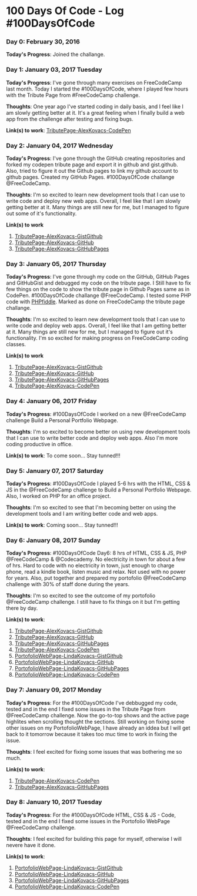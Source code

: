 # 100 Days Of Code - Log #100DaysOfCode

### Day 0: February 30, 2016 

**Today's Progress**: Joined the challange.


### Day 1: January 03, 2017 Tuesday

**Today's Progress**: I've gone through many exercises on FreeCodeCamp last month. Today I started the #100DaysOfCode, where I played few hours with the Tribute Page from #FreeCodeCamp challenge.

**Thoughts**: One year ago I've started coding in daily basis, and I feel like I am slowly getting better at it. It's a great feeling when I finally build a web app from the challenge after testing and fixing bugs. 

**Link(s) to work**: [TributePage-AlexKovacs-CodePen](https://codepen.io/lindakovacs/full/JbgaQg/)


### Day 2: January 04, 2017 Wednesday

**Today's Progress**: I've gone through the GitHub creating repositories and forked my codepen tribute page and export it in github and gist.github. Also, tried to figure it out the Github pages to link my github account to github pages. Created my GitHub Pages. #100DaysOfCode challange @FreeCodeCamp. 

**Thoughts**: I'm so excited to learn new development tools that I can use to write code and deploy new web apps. Overall, I feel like that I am slowly getting better at it. Many things are still new for me, but I managed to figure out some of it's functionality.

**Link(s) to work**
1. [TributePage-AlexKovacs-GistGithub](https://gist.github.com/lindakovacs/db1408c1e3efb98d5aabb97a56c7b452)
2. [TributePage-AlexKovacs-GitHub](https://github.com/lindakovacs/tribute-page-alex-kovacs/tree/master)
3. [TributePage-AlexKovacs-GitHubPages](https://lindakovacs.github.io/index.html)

### Day 3: January 05, 2017 Thursday

**Today's Progress**: I've gone through my code on the GitHub, GitHub Pages and GitHubGist and debugged my code on the tribute page. I Still have to fix few things on the code to show the tribute page in Github Pages same as in CodePen. #100DaysOfCode challange @FreeCodeCamp. I tested some PHP code with [PHPfiddle](http://phpfiddle.org). Marked as done on FreeCodeCamp the tribute page challange.

**Thoughts**: I'm so excited to learn new development tools that I can use to write code and deploy web apps. Overall, I feel like that I am getting better at it. Many things are still new for me, but I managed to figure out it's functionality. I'm so excited for making progress on FreeCodeCamp coding classes.

**Link(s) to work**
1. [TributePage-AlexKovacs-GistGithub](https://gist.github.com/lindakovacs/db1408c1e3efb98d5aabb97a56c7b452)
2. [TributePage-AlexKovacs-GitHub](https://github.com/lindakovacs/tribute-page-alex-kovacs/tree/master)
3. [TributePage-AlexKovacs-GitHubPages](https://lindakovacs.github.io/index.html)
4. [TributePage-AlexKovacs-CodePen](https://codepen.io/lindakovacs/full/JbgaQg/)

### Day 4: January 06, 2017 Friday

**Today's Progress**: #100DaysOfCode I worked on a new @FreeCodeCamp challenge Build a Personal Portfolio Webpage.

**Thoughts**: I'm so excited to become better on using new development tools that I can use to write better code and deploy web apps. Also I'm more coding productive in office. 

**Link(s) to work**: To come soon... Stay tunned!!!

### Day 5: January 07, 2017 Saturday

**Today's Progress**: #100DaysOfCode I played 5-6 hrs with the HTML, CSS & JS in the @FreeCodeCamp challenge to Build a Personal Portfolio Webpage. Also, I worked on PHP for an office project. 

**Thoughts**: I'm so excited to see that I'm becoming better on using the development tools and I am writing better code and web apps.

**Link(s) to work**: Coming soon... Stay tunned!!!

### Day 6: January 08, 2017 Sunday

**Today's Progress**: #100DaysOfCode Day6: 8 hrs of HTML, CSS & JS, PHP @FreeCodeCamp & @Codecademy. No electricity in town for about a few of hrs. Hard to code with no electricity in town, just enough to charge phone, read a kindle book, listen music and relax. Not used with no power for years. Also, put together and prepared my portofolio @FreeCodeCamp challenge with 30% of staff done during the years.

**Thoughts**: I'm so excited to see the outcome of my portofolio @FreeCodeCamp challenge. I still have to fix things on it but I'm getting there by day.

**Link(s) to work**: 

1. [TributePage-AlexKovacs-GistGithub](https://gist.github.com/lindakovacs/db1408c1e3efb98d5aabb97a56c7b452)
2. [TributePage-AlexKovacs-GitHub](https://github.com/lindakovacs/lindakovacs.github.io/tree/master/tribute-page-alex-kovacs)
3. [TributePage-AlexKovacs-GitHubPages](https://lindakovacs.github.io/tribute-page-alex-kovacs/index.html)
4. [TributePage-AlexKovacs-CodePen](https://codepen.io/lindakovacs/full/EZaNjp/)
5. [PortofolioWebPage-LindaKovacs-GistGithub](https://gist.github.com/lindakovacs/124f433073c8ef510dc310b65fadede9)
6. [PortofolioWebPage-LindaKovacs-GitHub](https://github.com/lindakovacs/lindakovacs.github.io/blob/master/Linda-Kovacs-Portfolio/)
7. [PortofolioWebPage-LindaKovacs-GitHubPages](https://lindakovacs.github.io/Linda-Kovacs-Portfolio/index.html)
8. [PortofolioWebPage-LindaKovacs-CodePen](https://codepen.io/lindakovacs/full/oBXGEV/)

### Day 7: January 09, 2017 Monday

**Today's Progress**: For the #100DaysOfCode I've debbugged my code, tested and in the end I fixed some issues in the Tribute Page from @FreeCodeCamp challenge. Now the go-to-top shows and the active page highlites when scrolling thought the sections. Still working on fixing some other issues on my PortofolioWebPage, I have already an iddea but I will get back to it tomorrow because it takes too muc time to work in fixing the issue.

**Thoughts**: I feel excited for fixing some issues that was bothering me so much.

**Link(s) to work**: 
1. [TributePage-AlexKovacs-CodePen](https://codepen.io/lindakovacs/pen/EZaNjp/) 
2. [TributePage-AlexKovacs-GitHubPages](https://lindakovacs.github.io/tribute-page-alex-kovacs/index.html)

### Day 8: January 10, 2017 Tuesday

**Today's Progress**: For the #100DaysOfCode HTML, CSS & JS - Code, tested and in the end I fixed some issues in the Portofolio WebPage @FreeCodeCamp challenge. 

**Thoughts**: I feel excited for building this page for myself, otherwise I will nevere have it done.

**Link(s) to work**: 
1. [PortofolioWebPage-LindaKovacs-GistGithub](https://gist.github.com/lindakovacs/124f433073c8ef510dc310b65fadede9) 
2. [PortofolioWebPage-LindaKovacs-GitHub](https://github.com/lindakovacs/lindakovacs.github.io/blob/master/Linda-Kovacs-Portfolio/) 
3. [PortofolioWebPage-LindaKovacs-GitHubPages](https://lindakovacs.github.io/Linda-Kovacs-Portfolio/index.html) 
4. [PortofolioWebPage-LindaKovacs-CodePen](https://codepen.io/lindakovacs/full/oBXGEV/) 


